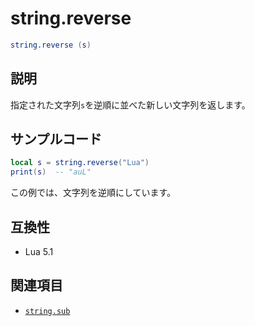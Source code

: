 # string.reverse

```lua
string.reverse (s)
```

## 説明

指定された文字列`s`を逆順に並べた新しい文字列を返します。

## サンプルコード

```lua
local s = string.reverse("Lua")
print(s)  -- "auL"
```

この例では、文字列を逆順にしています。

## 互換性

- Lua 5.1

## 関連項目

- [`string.sub`](sub.md)